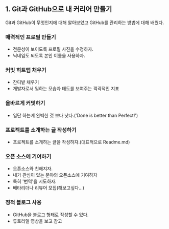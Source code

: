 ## 1. Git과 GitHub으로 내 커리어 만들기

Git과 GitHub이 무엇인지에 대해 알아보았고 GitHub를 관리하는 방법에 대해 배웠다.
### 매력적인 프로필 만들기
  - 전문성이 보이도록 프로필 사진을 수정하자.
  - 닉네임도 되도록 본인 이름을 사용하자.
### 커밋 히트맵 채우기
  - 잔디밭 채우기
  - 개발자로서 일하는 모습과 태도를 보여주는 객곽적인 지표
### 올바르게 커밋하기
  - 일단 하는게 완벽한 것 보다 낫다.('Done is better than Perfect!')
### 프로젝트를 소개하는 글 작성하기
  - 프로젝트를 소개하는 글을 작성하자.(대표적으로 Readme.md)
### 오픈 소스에 기여하기
  - 오픈소스와 친해지자.
  - 내가 관심이 있는 분야의 오픈소스에 기여하자
  - 특히 '번역'을 시도하자.
  - 배타리더나 리뷰어 모집(해보고싶다...)
### 정적 블로그 사용
  - GitHub을 블로그 형태로 작성할 수 있다.
  - 튜토리얼 영상을 보고 참고
